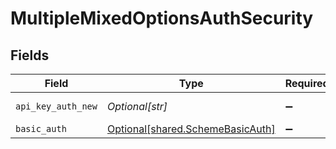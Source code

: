 # MultipleMixedOptionsAuthSecurity


## Fields

| Field                                                                      | Type                                                                       | Required                                                                   | Description                                                                | Example                                                                    |
| -------------------------------------------------------------------------- | -------------------------------------------------------------------------- | -------------------------------------------------------------------------- | -------------------------------------------------------------------------- | -------------------------------------------------------------------------- |
| `api_key_auth_new`                                                         | *Optional[str]*                                                            | :heavy_minus_sign:                                                         | N/A                                                                        | Token <YOUR_API_KEY>                                                       |
| `basic_auth`                                                               | [Optional[shared.SchemeBasicAuth]](../../models/shared/schemebasicauth.md) | :heavy_minus_sign:                                                         | N/A                                                                        |                                                                            |